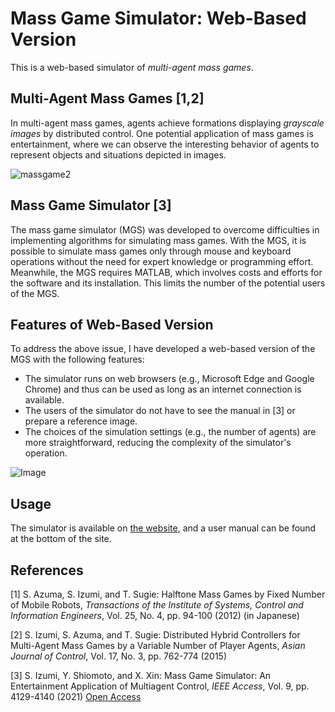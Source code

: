 # Mass Game Simulator: Web-Based Version
This is a web-based simulator of *multi-agent mass games*.

## Multi-Agent Mass Games [1,2]
In multi-agent mass games, agents achieve formations displaying *grayscale images* by distributed control. One potential application of mass games is entertainment, where we can observe the interesting behavior of agents to represent objects and situations depicted in images.

![massgame2](https://user-images.githubusercontent.com/76646096/103174110-d0357c00-48a2-11eb-9a4c-739cc3fa57c7.jpg)

## Mass Game Simulator [3]
The mass game simulator (MGS) was developed to overcome difficulties in implementing algorithms for simulating mass games. With the MGS, it is possible to simulate mass games only through mouse and keyboard operations without the need for expert knowledge or programming effort. Meanwhile, the MGS requires MATLAB, which involves costs and efforts for the software and its installation. This limits the number of the potential users of the MGS.

## Features of Web-Based Version
To address the above issue, I have developed a web-based version of the MGS with the following features:
- The simulator runs on web browsers (e.g., Microsoft Edge and Google Chrome) and thus can be used as long as an internet connection is available. 
- The users of the simulator do not have to see the manual in [3] or prepare a reference image. 
- The choices of the simulation settings (e.g., the number of agents) are more straightforward, reducing the complexity of the simulator's operation.

![Image](https://github.com/user-attachments/assets/3e3ab610-20a8-4b24-a849-9c79ad0511f2)

## Usage
The simulator is available on [the website](https://www.sceng.kochi-tech.ac.jp/izumi/MGS/MGS_web.html), and a user manual can be found at the bottom of the site.

## References
[1] S. Azuma, S. Izumi, and T. Sugie: Halftone Mass Games by Fixed Number of Mobile Robots, *Transactions of the Institute of Systems, Control and Information Engineers*, Vol. 25, No. 4, pp. 94-100 (2012) (in Japanese)

[2] S. Izumi, S. Azuma, and T. Sugie: Distributed Hybrid Controllers for Multi-Agent Mass Games by a Variable Number of Player Agents, *Asian Journal of Control*, Vol. 17, No. 3, pp. 762-774 (2015)

[3] S. Izumi, Y. Shiomoto, and X. Xin: Mass Game Simulator: An Entertainment Application of Multiagent Control, *IEEE Access*, Vol. 9, pp. 4129-4140 (2021) [Open Access](https://ieeexplore.ieee.org/document/9311128)

